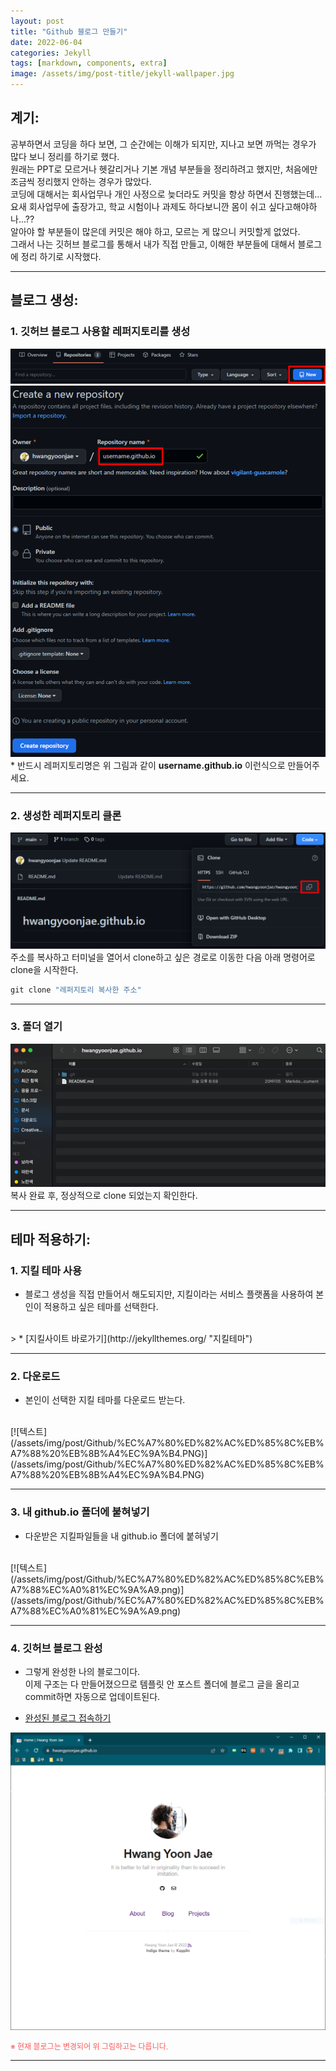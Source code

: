 ```yaml
---
layout: post
title: "Github 블로그 만들기"
date: 2022-06-04
categories: Jekyll
tags: [markdown, components, extra]
image: /assets/img/post-title/jekyll-wallpaper.jpg
---
```


## 계기:
공부하면서 코딩을 하다 보면, 그 순간에는 이해가 되지만, 지나고 보면 까먹는 경우가 많다 보니 정리를 하기로 했다. <br>
원래는 PPT로 모르거나 헷갈리거나 기본 개념 부분들을 정리하려고 했지만, 처음에만 조금씩 정리했지 안하는 경우가 많았다. <br>
코딩에 대해서는 회사업무나 개인 사정으로 늦더라도 커밋을 항상 하면서 진행했는데...
요새 회사업무에 출장가고, 학교 시험이나 과제도 하다보니깐 몸이 쉬고 싶다고해야하나...?? <br>
알아야 할 부분들이 많은데 커밋은 해야 하고, 모르는 게 많으니 커밋할게 없었다. <br>
그래서 나는 깃허브 블로그를 통해서 내가 직접 만들고, 이해한 부분들에 대해서 블로그에 정리 하기로 시작했다.

* * *

## 블로그 생성:
### 1. 깃허브 블로그 사용할 레퍼지토리를 생성
[![텍스트](/assets/img/post/Github/%EB%A0%88%ED%8D%BC%EC%A7%80%ED%86%A0%EB%A6%AC%EC%83%9D%EC%84%B1.PNG)](/assets/img/post/Github/%EB%A0%88%ED%8D%BC%EC%A7%80%ED%86%A0%EB%A6%AC%EC%83%9D%EC%84%B1.PNG)
[![텍스트](/assets/img/post/Github/%EB%A0%88%ED%8D%BC%EC%A7%80%ED%86%A0%EB%A6%AC%EC%9D%B4%EB%A6%84%EC%A0%95%ED%95%98%EA%B8%B0.PNG)](/assets/img/post/Github/%EB%A0%88%ED%8D%BC%EC%A7%80%ED%86%A0%EB%A6%AC%EC%9D%B4%EB%A6%84%EC%A0%95%ED%95%98%EA%B8%B0.PNG)
<br>
\* 반드시 레퍼지토리명은 위 그림과 같이 **username.github.io** 이런식으로 만들어주세요.

* * *

### 2. 생성한 레퍼지토리 클론
[![텍스트](/assets/img/post/Github/%ED%81%B4%EB%A1%A0%ED%95%98%EA%B8%B0.PNG)](/assets/img/post/Github/%ED%81%B4%EB%A1%A0%ED%95%98%EA%B8%B0.PNG)
<br>
주소를 복사하고 터미널을 열어서 clone하고 싶은 경로로 이동한 다음 아래 명령어로 clone을 시작한다.
```javascript
git clone "레퍼지토리 복사한 주소"
```

* * *

### 3. 폴더 열기
[![텍스트](/assets/img/post/Github/%ED%81%B4%EB%A1%A0%ED%99%95%EC%9D%B8.PNG)](/assets/img/post/Github/%ED%81%B4%EB%A1%A0%ED%99%95%EC%9D%B8.PNG)
<br>
복사 완료 후, 정상적으로 clone 되었는지 확인한다.

* * *

## 테마 적용하기:
### 1. 지킬 테마 사용
- 블로그 생성을 직접 만들어서 해도되지만, 지킬이라는 서비스 플랫폼을 사용하여 본인이 적용하고 싶은 테마를 선택한다.
<br>
> * [지킬사이트 바로가기](http://jekyllthemes.org/ "지킬테마")

* * *

### 2. 다운로드
- 본인이 선택한 지킬 테마를 다운로드 받는다.
<br>
[![텍스트](/assets/img/post/Github/%EC%A7%80%ED%82%AC%ED%85%8C%EB%A7%88%20%EB%8B%A4%EC%9A%B4.PNG)](/assets/img/post/Github/%EC%A7%80%ED%82%AC%ED%85%8C%EB%A7%88%20%EB%8B%A4%EC%9A%B4.PNG)

* * *

### 3. 내 github.io 폴더에 붙혀넣기
- 다운받은 지킬파일들을 내 github.io 폴더에 붙혀넣기
<br>
[![텍스트](/assets/img/post/Github/%EC%A7%80%ED%82%AC%ED%85%8C%EB%A7%88%EC%A0%81%EC%9A%A9.png)](/assets/img/post/Github/%EC%A7%80%ED%82%AC%ED%85%8C%EB%A7%88%EC%A0%81%EC%9A%A9.png)

* * *

### 4. 깃허브 블로그 완성
- 그렇게 완성한 나의 블로그이다. <br>이제 구조는 다 만들어졌으므로 템플릿 안 포스트 폴더에 블로그 글을 올리고 commit하면 자동으로 업데이트된다. <br>

- [완성된 블로그 접속하기](https://hwangyoonjae.github.io/ "완성된 블로그 접속하기")

[![텍스트](/assets/img/post/Github/%EB%B8%94%EB%A1%9C%EA%B7%B8%EC%99%84%EC%84%B1.PNG)](/assets/img/post/Github/%EB%B8%94%EB%A1%9C%EA%B7%B8%EC%99%84%EC%84%B1.PNG)

<span style="color:#FA5858; font-size:12px">※ 현재 블로그는 변경되어 위 그림하고는 다릅니다.</span>

* * *